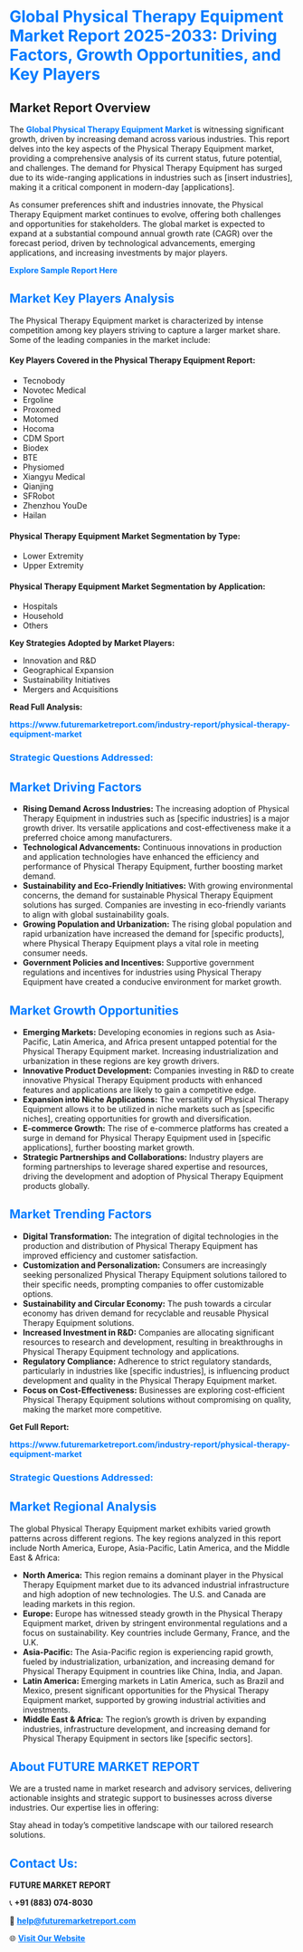 <h1 style="color: #007BFF;">Global Physical Therapy Equipment Market Report 2025-2033: Driving Factors, Growth Opportunities, and Key Players</h1>

<section id="overview">
<h2>Market Report Overview</h2>
<p>The <a href="https://www.futuremarketreport.com/industry-report/physical-therapy-equipment-market" style="color: #007BFF; text-decoration: none;"><strong>Global Physical Therapy Equipment Market</strong></a> is witnessing significant growth, driven by increasing demand across various industries. This report delves into the key aspects of the Physical Therapy Equipment market, providing a comprehensive analysis of its current status, future potential, and challenges. The demand for Physical Therapy Equipment has surged due to its wide-ranging applications in industries such as [insert industries], making it a critical component in modern-day [applications].</p>
<p>As consumer preferences shift and industries innovate, the Physical Therapy Equipment market continues to evolve, offering both challenges and opportunities for stakeholders. The global market is expected to expand at a substantial compound annual growth rate (CAGR) over the forecast period, driven by technological advancements, emerging applications, and increasing investments by major players.</p>
</section>

<section id="overview">
<p><a href="https://www.futuremarketreport.com/request-sample/reportId=77884" style="color: #007BFF; text-decoration: none;"><strong>Explore Sample Report Here</strong></a></p>
</section>

<section id="key-players">
<h2 style="color: #007BFF;">Market Key Players Analysis</h2>
<p>The Physical Therapy Equipment market is characterized by intense competition among key players striving to capture a larger market share. Some of the leading companies in the market include:</p>
<h4>Key Players Covered in the Physical Therapy Equipment Report:</h4>
<ul><li>Tecnobody</li><li>Novotec Medical</li><li>Ergoline</li><li>Proxomed</li><li>Motomed</li><li>Hocoma</li><li>CDM Sport</li><li>Biodex</li><li>BTE</li><li>Physiomed</li><li>Xiangyu Medical</li><li>Qianjing</li><li>SFRobot</li><li>Zhenzhou YouDe</li><li>Hailan</li></ul>
<h4>Physical Therapy Equipment Market Segmentation by Type:</h4>
<ul><li>Lower Extremity</li><li>Upper Extremity</li></ul>

<h4>Physical Therapy Equipment Market Segmentation by Application:</h4>
<ul><li>Hospitals</li><li>Household</li><li>Others</li></ul>
<p><strong>Key Strategies Adopted by Market Players:</strong></p>
<ul>
<li>Innovation and R&D</li>
<li>Geographical Expansion</li>
<li>Sustainability Initiatives</li>
<li>Mergers and Acquisitions</li>
</ul>
</section>

<section>
<p><strong>Read Full Analysis: </strong></p><a href="https://www.futuremarketreport.com/industry-report/physical-therapy-equipment-market" style="color: #007BFF; text-decoration: none;"><strong>https://www.futuremarketreport.com/industry-report/physical-therapy-equipment-market</strong></a>
<h3 style="color: #007BFF;">Strategic Questions Addressed:</h3>
</section>

<section id="driving-factors">
<h2 style="color: #007BFF;">Market Driving Factors</h2>
<ul>
<li><strong>Rising Demand Across Industries:</strong> The increasing adoption of Physical Therapy Equipment in industries such as [specific industries] is a major growth driver. Its versatile applications and cost-effectiveness make it a preferred choice among manufacturers.</li>
<li><strong>Technological Advancements:</strong> Continuous innovations in production and application technologies have enhanced the efficiency and performance of Physical Therapy Equipment, further boosting market demand.</li>
<li><strong>Sustainability and Eco-Friendly Initiatives:</strong> With growing environmental concerns, the demand for sustainable Physical Therapy Equipment solutions has surged. Companies are investing in eco-friendly variants to align with global sustainability goals.</li>
<li><strong>Growing Population and Urbanization:</strong> The rising global population and rapid urbanization have increased the demand for [specific products], where Physical Therapy Equipment plays a vital role in meeting consumer needs.</li>
<li><strong>Government Policies and Incentives:</strong> Supportive government regulations and incentives for industries using Physical Therapy Equipment have created a conducive environment for market growth.</li>
</ul>
</section>

<section id="growth-opportunities">
<h2 style="color: #007BFF;">Market Growth Opportunities</h2>
<ul>
<li><strong>Emerging Markets:</strong> Developing economies in regions such as Asia-Pacific, Latin America, and Africa present untapped potential for the Physical Therapy Equipment market. Increasing industrialization and urbanization in these regions are key growth drivers.</li>
<li><strong>Innovative Product Development:</strong> Companies investing in R&D to create innovative Physical Therapy Equipment products with enhanced features and applications are likely to gain a competitive edge.</li>
<li><strong>Expansion into Niche Applications:</strong> The versatility of Physical Therapy Equipment allows it to be utilized in niche markets such as [specific niches], creating opportunities for growth and diversification.</li>
<li><strong>E-commerce Growth:</strong> The rise of e-commerce platforms has created a surge in demand for Physical Therapy Equipment used in [specific applications], further boosting market growth.</li>
<li><strong>Strategic Partnerships and Collaborations:</strong> Industry players are forming partnerships to leverage shared expertise and resources, driving the development and adoption of Physical Therapy Equipment products globally.</li>
</ul>
</section>

<section id="trending-factors">
<h2 style="color: #007BFF;">Market Trending Factors</h2>
<ul>
<li><strong>Digital Transformation:</strong> The integration of digital technologies in the production and distribution of Physical Therapy Equipment has improved efficiency and customer satisfaction.</li>
<li><strong>Customization and Personalization:</strong> Consumers are increasingly seeking personalized Physical Therapy Equipment solutions tailored to their specific needs, prompting companies to offer customizable options.</li>
<li><strong>Sustainability and Circular Economy:</strong> The push towards a circular economy has driven demand for recyclable and reusable Physical Therapy Equipment solutions.</li>
<li><strong>Increased Investment in R&D:</strong> Companies are allocating significant resources to research and development, resulting in breakthroughs in Physical Therapy Equipment technology and applications.</li>
<li><strong>Regulatory Compliance:</strong> Adherence to strict regulatory standards, particularly in industries like [specific industries], is influencing product development and quality in the Physical Therapy Equipment market.</li>
<li><strong>Focus on Cost-Effectiveness:</strong> Businesses are exploring cost-efficient Physical Therapy Equipment solutions without compromising on quality, making the market more competitive.</li>
</ul>
</section>

<section>
<p><strong>Get Full Report: </strong></p><a href="https://www.futuremarketreport.com/industry-report/physical-therapy-equipment-market" style="color: #007BFF; text-decoration: none;"><strong>https://www.futuremarketreport.com/industry-report/physical-therapy-equipment-market</strong></a>
<h3 style="color: #007BFF;">Strategic Questions Addressed:</h3>
</section>


<section id="regional-analysis">
<h2 style="color: #007BFF;">Market Regional Analysis</h2>
<p>The global Physical Therapy Equipment market exhibits varied growth patterns across different regions. The key regions analyzed in this report include North America, Europe, Asia-Pacific, Latin America, and the Middle East & Africa:</p>
<ul>
<li><strong>North America:</strong> This region remains a dominant player in the Physical Therapy Equipment market due to its advanced industrial infrastructure and high adoption of new technologies. The U.S. and Canada are leading markets in this region.</li>
<li><strong>Europe:</strong> Europe has witnessed steady growth in the Physical Therapy Equipment market, driven by stringent environmental regulations and a focus on sustainability. Key countries include Germany, France, and the U.K.</li>
<li><strong>Asia-Pacific:</strong> The Asia-Pacific region is experiencing rapid growth, fueled by industrialization, urbanization, and increasing demand for Physical Therapy Equipment in countries like China, India, and Japan.</li>
<li><strong>Latin America:</strong> Emerging markets in Latin America, such as Brazil and Mexico, present significant opportunities for the Physical Therapy Equipment market, supported by growing industrial activities and investments.</li>
<li><strong>Middle East & Africa:</strong> The region’s growth is driven by expanding industries, infrastructure development, and increasing demand for Physical Therapy Equipment in sectors like [specific sectors].</li>
</ul>
</section>

<footer>
<h2 style="color: #007BFF;">About FUTURE MARKET REPORT</h2>
<p>We are a trusted name in market research and advisory services, delivering actionable insights and strategic support to businesses across diverse industries. Our expertise lies in offering:</p>

<p>Stay ahead in today’s competitive landscape with our tailored research solutions.</p>

<h2 style="color: #007BFF;">Contact Us:</h2>
<p><strong>FUTURE MARKET REPORT</strong></p>
<p>📞 <strong>+91 (883) 074-8030</strong></p>
<p>📧 <strong><a href="mailto:help@futuremarketreport.com" style="color: #007BFF;">help@futuremarketreport.com</a></strong></p>
<p>🌐 <strong><a href="https://www.futuremarketreport.com/" style="color: #007BFF;">Visit Our Website</a></strong></p>
</footer>